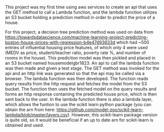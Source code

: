 This project was my first time using aws services to create an api that uses the GET method to call a Lambda function, and the lambda function utilizes an S3 bucket holding a prediction method in order to predict the price of a house. 

For this project, a decision tree prediction method was used on data from https://towardsdatascience.com/machine-learning-project-predicting-boston-house-prices-with-regression-b4e47493633d which had ~500 entries of influential housing price features, of which only 4 were used (MEDV as price, student/teacher ratio, poverty rate %, and number of rooms in the house). This prediction model was then pickled and placed in an S3 bucket named housemodelgbr1823. An api to call the lambda function was then made and given a test stage. The GET method was invoked for the api and an http link was generated so that the api may be called via a browser. The lambda function was then developed. The function reads query results from the http request and fetches the model from the S3 bucket. The function then uses the fetched model on the query results and forms an http response containing the predicted house price, which is then sent back to the user. In the lambda function there is also a lambda layer, which allows the funtion to use the scikit learn python package (you can obtain the arn from here: https://github.com/model-zoo/scikit-learn-lambda/blob/master/layers.csv). However, this scikit-learn package version is quite old, so it would be beneficial if an up to date arn for scikit-learn is obtained and used.  
